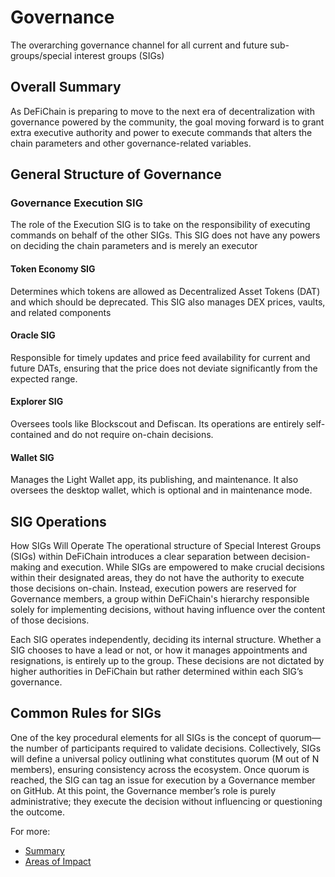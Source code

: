 # Governance
The overarching governance channel for all current and future sub-groups/special interest groups (SIGs)

## Overall Summary
As DeFiChain is preparing to move to the next era of decentralization with governance powered by the community, the goal moving forward is to grant extra executive authority and power to execute commands that alters the chain parameters and other governance-related variables.

## General Structure of Governance

### Governance Execution SIG
The role of the Execution SIG is to take on the responsibility of executing commands on behalf of the other SIGs. This SIG does not have any powers on deciding the chain parameters and is merely an executor

#### Token Economy SIG
Determines which tokens are allowed as Decentralized Asset Tokens (DAT) and which should be deprecated. This SIG also manages DEX prices, vaults, and related components

#### Oracle SIG
Responsible for timely updates and price feed availability for current and future DATs, ensuring that the price does not deviate significantly from the expected range.

#### Explorer SIG
Oversees tools like Blockscout and Defiscan. Its operations are entirely self-contained and do not require on-chain decisions.

#### Wallet SIG
Manages the Light Wallet app, its publishing, and maintenance. It also oversees the desktop wallet, which is optional and in maintenance mode.

## SIG Operations
How SIGs Will Operate
The operational structure of Special Interest Groups (SIGs) within DeFiChain introduces a clear separation between decision-making and execution.
While SIGs are empowered to make crucial decisions within their designated areas, they do not have the authority to execute those decisions on-chain.
Instead, execution powers are reserved for Governance members, a group within DeFiChain's hierarchy responsible solely for implementing decisions, without having influence over the content of those decisions.

Each SIG operates independently, deciding its internal structure.
Whether a SIG chooses to have a lead or not, or how it manages appointments and resignations, is entirely up to the group. These decisions are not dictated by higher authorities in DeFiChain but rather determined within each SIG’s governance.

## Common Rules for SIGs
One of the key procedural elements for all SIGs is the concept of quorum— the number of participants required to validate decisions. Collectively, SIGs will define a universal policy outlining what constitutes quorum (M out of N members), ensuring consistency across the ecosystem.
Once quorum is reached, the SIG can tag an issue for execution by a Governance member on GitHub.
At this point, the Governance member’s role is purely administrative; they execute the decision without influencing or questioning the outcome.

For more: 

- [Summary](./docs/summary.md)
- [Areas of Impact](./docs/areas-of-impact.md)
